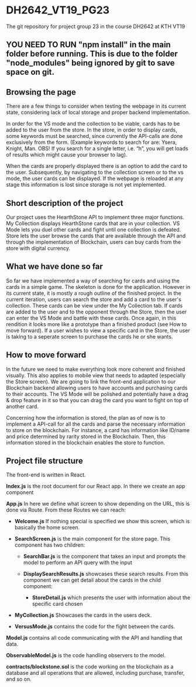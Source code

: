 # DH2642_VT19_PG23
The git repository for project group 23 in the course DH2642 at KTH VT19

## YOU NEED TO RUN "npm install" in the main folder before running. This is due to the folder "node_modules" being ignored by git to save space on git.

## Browsing the page
There are a few things to consider when testing the webpage in its current state, considering lack of local storage and proper backend implementation.

In order for the VS mode and the collection to be viable, cards has to be added to the user from the store. In the store, in order to display cards, some keywords must be searched, since currently the API-calls are done exclusively from the form. 
(Example keywords to search for are: Ysera, Knight, Man. OBS! If you search for a single letter, i.e. “h”, you will get loads of results which might cause your browser to lag).

When the cards are properly displayed there is an option to add the card to the user. Subsequently, by navigating to the collection screen or to the vs mode, the user cards can be displayed. If the webpage is reloaded at any stage this information is lost since storage is not yet implemented.


## Short description of the project

Our project uses the HearthStone API to implement three  major functions. My Collection displays HearthStone cards that are in your collection. VS Mode lets you duel other cards and fight until one collection is defeated. Store lets the user browse the cards that are available through the API and through the implementation of Blockchain, users can buy cards from the store with digital currency.

## What we have done so far

So far we have implemented a way of searching for cards and using the cards in a simple game. The skeleton is done for the application. However in its current state, it is mostly a rough outline of the finished project. In the current iteration, users can search the store and add a card to the user's collection. These cards can be view under the My Collection tab. If cards are added to the user and to the opponent through the Store, then the user can enter the VS Mode and battle with these cards. Once again, in this rendition it looks more like a prototype than a finished product (see How to move forward). If a user wishes to view a specific card in the Store, the user is taking to a seperate screen to purchase the cards he or she wants.

## How to move forward

In the future we need to make everything look more coherent and finished visually. This also applies to mobile view that needs to adapted (especially the Store screen). We are going to link the front-end application to our Blockchain backend allowing users to have accounts and purchasing cards to their accounts. The VS Mode will be polished and potentially have a drag & drop feature in it so that you can drag the card you want to fight on top of another card.

Concerning how the information is stored, the plan as of now is to implement a API-call for all the cards and parse the necessary information to store on the blockchain. For instance, a card has information like ID/name and price determined by rarity stored in the Blockchain. Then, this information stored in the blockchain enables the store to function.

## Project file structure

The front-end is written in React.

**Index.js** is the root document for our React app. In there we create an app component

**App.js** In here we define what screen to show depending on the URL, this is done via Route. From these Routes we can reach:

- **Welcome.js** If nothing special is specified we show this screen, which is basically the home screen.

- **SearchScreen.js** is the main component for the store page. This component has two children:

    - **SearchBar.js** is the component that takes an input and prompts the model to perform an API query with the input

    - **DisplaySearchResults.js** showcases these search results. From this component we can get detail about the cards in the child component:

        - **StoreDetail.js** which presents the user with information about the specific card chosen

- **MyCollection.js** Showcases the cards in the users deck.

- **VersusMode.js** contains the code for the fight between the cards.

**Model.js** contains all code communicating with the API and handling that data.

**ObservableModel.js** is the code handling observers to the model.

**contracts/blockstone.sol** is the code working on the blockchain as a database and all operations that are allowed, including purchase, transfer, and so on.
